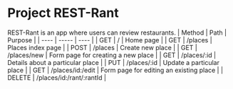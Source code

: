# Project REST-Rant

REST-Rant is an app where users can review restaurants.
| Method | Path | Purpose |
| ---- | ----- | ---- |
| GET | / | Home page |
| GET | /places | Places index page |
| POST | /places | Create new place |
| GET | /places/new | Form page for creating a new place |
| GET | /places/:id | Details about a particular place |
| PUT | /places/:id | Update a particular place |
| GET | /places/id:/edit | Form page for editing an existing place |
| DELETE | /places/id:/rant/:rantId | 